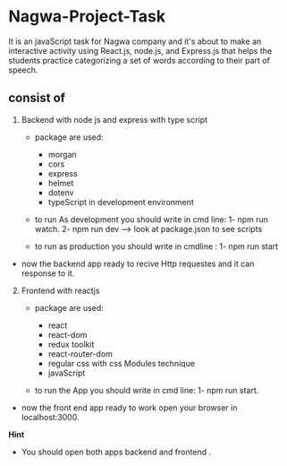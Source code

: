 # Nagwa-Project-Task

It is an javaScript task for Nagwa company and it's about to make an interactive
activity using React.js, node.js, and Express.js that helps the students
practice categorizing a set of words according to their part of speech.

## consist of

1. Backend with node js and express with type script

   - package are used:

     - morgan
     - cors
     - express
     - helmet
     - dotenv
     - typeScript in development environment

   - to run As development you should write in cmd line: 1- npm run watch. 2-
     npm run dev --> look at package.json to see scripts
   - to run as production you should write in cmdline : 1- npm run start

- now the backend app ready to recive Http requestes and it can response to it.

2. Frontend with reactjs

   - package are used:

     - react
     - react-dom
     - redux toolkit
     - react-router-dom
     - regular css with css Modules technique
     - javaScript

   - to run the App you should write in cmd line: 1- npm run start.

- now the front end app ready to work open your browser in localhost:3000.

**Hint**

- You should open both apps backend and frontend .
